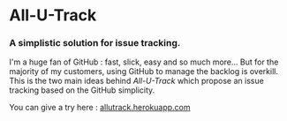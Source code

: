 # All-U-Track

### A simplistic solution for issue tracking.

I'm a huge fan of GitHub : fast, slick, easy and so much more...
But for the majority of my customers, using GitHub to manage the backlog is overkill. This is the two main ideas behind _All-U-Track_ which
propose an issue tracking based on the GitHub simplicity.

You can give a try here : [allutrack.herokuapp.com](http://allutrack.herokuapp.com)

